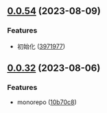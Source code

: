 ## [0.0.54](https://github.com/jingyuanhe/monorepo/compare/0.0.32...0.0.54) (2023-08-09)


### Features

* 初始化 ([3971977](https://github.com/jingyuanhe/monorepo/commit/39719777ebcee8b7ef579fd59457339cfe5411fa))



## [0.0.32](https://github.com/jingyuanhe/monorepo/compare/0.0.31...0.0.32) (2023-08-06)


### Features

* monorepo ([10b70c8](https://github.com/jingyuanhe/monorepo/commit/10b70c8a3d5068d5d2405136a409af9cbd8d3bdf))



